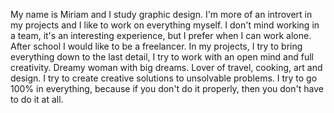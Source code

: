 My name is Miriam and I study graphic design.
I'm more of an introvert in my projects and I like to work on everything myself. 
I don't mind working in a team, it's an interesting experience, but I prefer when I can work alone. 
After school I would like to be a freelancer. 
In my projects, I try to bring everything down to the last detail, I try to work with an open mind and full creativity.
Dreamy woman with big dreams. Lover of travel, cooking, art and design. 
I try to create creative solutions to unsolvable problems. 
I try to go 100% in everything, because if you don't do it properly, then you don't have to do it at all.
